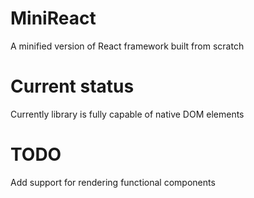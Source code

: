 # MiniReact
A minified version of React framework built from scratch

# Current status
Currently library is fully capable of native DOM elements

# TODO
Add support for rendering functional components
